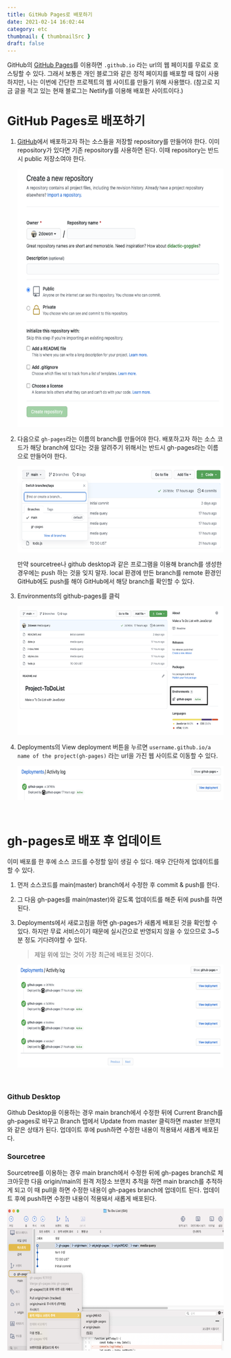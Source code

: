 ```yaml
---
title: GitHub Pages로 배포하기
date: 2021-02-14 16:02:44
category: etc
thumbnail: { thumbnailSrc }
draft: false
---
```


GitHub의 [GitHub Pages](https://pages.github.com/)를 이용하면 `.github.io` 라는 url의 웹 페이지를 무료로 호스팅할 수 있다. 그래서 보통은 개인 블로그와 같은 정적 페이지를 배포할 때 많이 사용하지만, 나는 이번에 간단한 프로젝트의 웹 사이트를 만들기 위해 사용했다. (참고로 지금 글을 적고 있는 현재 블로그는 Netlify를 이용해 배포한 사이트이다.)

# GitHub Pages로 배포하기

1. [GitHub](https://github.com/)에서 배포하고자 하는 소스들을 저장할 repository를 만들어야 한다. 이미 repository가 있다면 기존 repository를 사용하면 된다. 이때 repository는 반드시 public 저장소여야 한다.

    <img src="./image/gh-pages1.png"  width="600" height="600">

2. 다음으로 `gh-pages`라는 이름의 branch를 만들어야 한다. 배포하고자 하는 소스 코드가 해당 branch에 있다는 것을 알려주기 위해서는 반드시 gh-pages라는 이름으로 만들어야 한다.

    <img src="./image/gh-pages2.png"  width="600" height="200">

    만약 sourcetree나 github desktop과 같은 프로그램을 이용해 branch를 생성한 경우에는 push 하는 것을 잊지 말자. local 환경에 만든 branch를 remote 환경인 GitHub에도 push를 해야 GitHub에서 해당 branch를 확인할 수 있다.

3. Environments의 github-pages를 클릭

    <img src="./image/gh-pages3.png"  width="600" height="300">

4. Deployments의 View deployment 버튼을 누르면 `username.github.io/a name of the project(gh-pages)` 라는 url을 가진 웹 사이트로 이동할 수 있다.

    <img src="./image/gh-pages4.png"  width="600" height="80">

</br>

# gh-pages로 배포 후 업데이트

이미 배포를 한 후에 소스 코드를 수정할 일이 생길 수 있다. 매우 간단하게 업데이트를 할 수 있다.

1. 먼저 소스코드를 main(master) branch에서 수정한 후 commit & push를 한다. 
2. 그 다음 gh-pages를 main(master)와 같도록 업데이트를 해준 뒤에 push를 하면 된다.
3. Deployments에서 새로고침을 하면 gh-pages가 새롭게 배포된 것을 확인할 수 있다. 하지만 무료 서비스이기 때문에 실시간으로 반영되지 않을 수 있으므로 3~5분 정도 기다려야할 수 있다.

    > 제일 위에 있는 것이 가장 최근에 배포된 것이다.

    <img src="./image/gh-pages5.png"  width="600" height="240">

</br>

### Github Desktop

Github Desktop을 이용하는 경우 main branch에서 수정한 뒤에 Current Branch를 gh-pages로 바꾸고 Branch 탭에서 Update from master 클릭하면 master 브랜치와 같은 상태가 된다. 업데이트 후에 push하면 수정한 내용이 적용돼서 새롭게 배포된다.

### Sourcetree

Sourcetree를 이용하는 경우 main branch에서 수정한 뒤에 gh-pages branch로 체크아웃한 다음 origin/main의 원격 저장소 브랜치 추적을 하면 main branch를 추적하게 되고 이 때 pull을 하면 수정한 내용이 gh-pages branch에 업데이트 된다. 업데이트 후에 push하면 수정한 내용이 적용돼서 새롭게 배포된다.

<img src="./image/gh-pages6.png"  width="600" height="330">